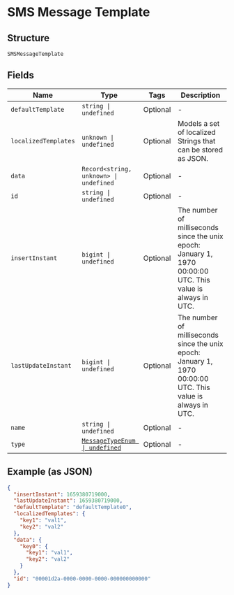 
# SMS Message Template

## Structure

`SMSMessageTemplate`

## Fields

| Name | Type | Tags | Description |
|  --- | --- | --- | --- |
| `defaultTemplate` | `string \| undefined` | Optional | - |
| `localizedTemplates` | `unknown \| undefined` | Optional | Models a set of localized Strings that can be stored as JSON. |
| `data` | `Record<string, unknown> \| undefined` | Optional | - |
| `id` | `string \| undefined` | Optional | - |
| `insertInstant` | `bigint \| undefined` | Optional | The number of milliseconds since the unix epoch: January 1, 1970 00:00:00 UTC. This value is always in UTC. |
| `lastUpdateInstant` | `bigint \| undefined` | Optional | The number of milliseconds since the unix epoch: January 1, 1970 00:00:00 UTC. This value is always in UTC. |
| `name` | `string \| undefined` | Optional | - |
| `type` | [`MessageTypeEnum \| undefined`](../../doc/models/message-type-enum.md) | Optional | - |

## Example (as JSON)

```json
{
  "insertInstant": 1659380719000,
  "lastUpdateInstant": 1659380719000,
  "defaultTemplate": "defaultTemplate0",
  "localizedTemplates": {
    "key1": "val1",
    "key2": "val2"
  },
  "data": {
    "key0": {
      "key1": "val1",
      "key2": "val2"
    }
  },
  "id": "00001d2a-0000-0000-0000-000000000000"
}
```

